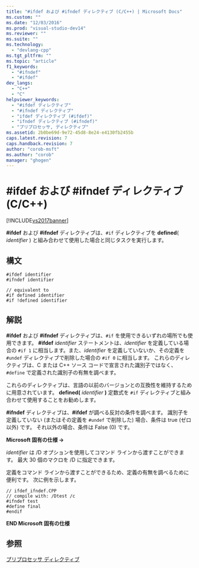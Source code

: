 ```yaml
---
title: "#ifdef および #ifndef ディレクティブ (C/C++) | Microsoft Docs"
ms.custom: ""
ms.date: "12/03/2016"
ms.prod: "visual-studio-dev14"
ms.reviewer: ""
ms.suite: ""
ms.technology: 
  - "devlang-cpp"
ms.tgt_pltfrm: ""
ms.topic: "article"
f1_keywords: 
  - "#ifndef"
  - "#ifdef"
dev_langs: 
  - "C++"
  - "C"
helpviewer_keywords: 
  - "#ifdef ディレクティブ"
  - "#ifndef ディレクティブ"
  - "ifdef ディレクティブ (#ifdef)"
  - "ifndef ディレクティブ (#ifndef)"
  - "プリプロセッサ, ディレクティブ"
ms.assetid: 2b0be69d-9e72-45d8-8e24-e4130fb2455b
caps.latest.revision: 7
caps.handback.revision: 7
author: "corob-msft"
ms.author: "corob"
manager: "ghogen"
---
```

# #ifdef および #ifndef ディレクティブ (C/C++)
[!INCLUDE[vs2017banner](../assembler/inline/includes/vs2017banner.md)]

**\#ifdef** および **\#ifndef** ディレクティブは、`#if` ディレクティブを **defined**\( *identifier* \) と組み合わせて使用した場合と同じタスクを実行します。  
  
## 構文  
  
```  
#ifdef identifier  
#ifndef identifier  
  
// equivalent to  
#if defined identifier  
#if !defined identifier  
```  
  
## 解説  
 **\#ifdef** および **\#ifndef** ディレクティブは、`#if` を使用できるいずれの場所でも使用できます。  **\#ifdef** *identifier* ステートメントは、*identifier* を定義している場合の `#if 1` に相当します。また、*identifier* を定義していないか、その定義を `#undef` ディレクティブで削除した場合の `#if 0` に相当します。  これらのディレクティブは、C または C\+\+ ソース コードで宣言された識別子ではなく、`#define` で定義された識別子の有無を調べます。  
  
 これらのディレクティブは、言語の以前のバージョンとの互換性を維持するために用意されています。  **defined\(** *identifier* **\)** 定数式を `#if` ディレクティブと組み合わせて使用することをお勧めします。  
  
 **\#ifndef** ディレクティブは、**\#ifdef** が調べる反対の条件を調べます。  識別子を定義していない \(またはその定義を `#undef` で削除した\) 場合、条件は true \(ゼロ以外\) です。  それ以外の場合、条件は False \(0\) です。  
  
 **Microsoft 固有の仕様 →**  
  
 *identifier* は \/D オプションを使用してコマンド ラインから渡すことができます。  最大 30 個のマクロを \/D に指定できます。  
  
 定義をコマンド ラインから渡すことができるため、定義の有無を調べるために便利です。  次に例を示します。  
  
```  
// ifdef_ifndef.CPP  
// compile with: /Dtest /c  
#ifndef test  
#define final  
#endif  
```  
  
 **END Microsoft 固有の仕様**  
  
## 参照  
 [プリプロセッサ ディレクティブ](../preprocessor/preprocessor-directives.md)